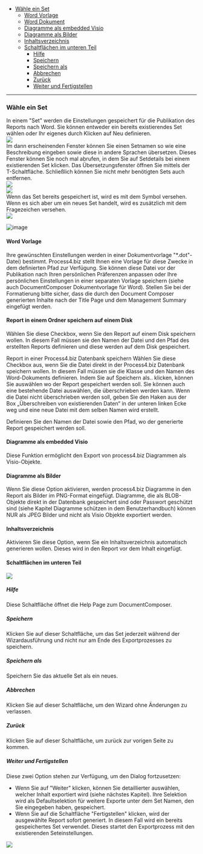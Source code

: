 -   [Wähle ein Set](#wähle-ein-set)
    -   [Word Vorlage](#word-vorlage)
    -   [Word Dokument](#word-dokument)
    -   [Diagramme als embedded Visio](#diagramme-als-embedded-visio)
    -   [Diagramme als Bilder](#diagramme-als-bilder)
    -   [Inhaltsverzeichnis](#inhaltsverzeichnis)
    -   [Schaltflächen im unteren Teil](#schaltflächen-im-unteren-teil)
        -   [Hilfe](#hilfe)
        -   [Speichern](#speichern)
        -   [Speichern als](#speichernals)
        -   [Abbrechen](#abbrechen)
        -   [Zurück](#zurück)
        -   [Weiter und Fertigstellen](#weiter-und-fertigstellen)

------------------------------------------------------------------------

### Wähle ein Set

In einem "Set" werden die Einstellungen gespeichert für die Publikation
des Reports nach Word. Sie können entweder ein bereits existierendes Set
wählen oder Ihr eigenes durch Klicken auf Neu definieren.  
![](//images.ctfassets.net/utx1h0gfm1om/4nc8l7krF6o2m00GAOeIQs/6a349412057d35cb55e6b4dbe21e524a/1017864.png)  
Im dann erscheinenden Fenster können Sie einen Setnamen so wie eine
Beschreibung eingeben sowie diese in andere Sprachen übersetzen. Dieses
Fenster können Sie noch mal abrufen, in dem Sie auf Setdetails bei einem
existierenden Set klicken. Das Übersetzungsfenster öffnen Sie mittels
der T-Schaltfläche. Schließlich können Sie nicht mehr benötigten Sets
auch entfernen.  
![](//images.ctfassets.net/utx1h0gfm1om/6Rw94Rt128qqS6kU0gUIw8/d476bfabca850e5cb81c1557f7e05157/1017852.png)  
![](//images.ctfassets.net/utx1h0gfm1om/6OWhoJDDXyeW2KOWaKyk8y/8e3193b309532425b8cbada891c7504e/1017856.png)  
Wenn das Set bereits gespeichert ist, wird es mit dem Symbol versehen.
Wenn es sich aber um ein neues Set handelt, wird es zusätzlich mit dem
Fragezeichen versehen.  
![](//images.ctfassets.net/utx1h0gfm1om/5mSMSjLI5OwEokWkSu8qy4/7de2f441a187a95988d9d40fe51cfe02/1017874.png)

![image](//images.ctfassets.net/utx1h0gfm1om/7joaRgLAbemqR1MhYCrUBS/2ddad597534b97d6b7237fca17061e06/image.png)

#### Word Vorlage

Ihre gewünschten Einstellungen werden in einer Dokumentvorlage
"\*.dot"-Datei) bestimmt. Process4.biz stellt Ihnen eine Vorlage für
diese Zwecke in dem definierten Pfad zur Verfügung. Sie können diese
Datei vor der Publikation nach Ihren persönlichen Präferenzen anpassen
oder Ihre persönlichen Einstellungen in einer separaten Vorlage
speichern (siehe auch DocumentComposer Dokumentvorlage für Word).
Stellen Sie bei der Formatierung bitte sicher, dass die durch den
Document Composer generierten Inhalte nach der Title Page und dem
Management Summary eingefügt werden.

#### Report in einem Ordner speichern  auf einem Disk

Wählen Sie diese Checkbox, wenn Sie den Report auf einem Disk speichern wollen. In diesem Fall müssen sie den Namen der Datei und den Pfad des erstellten Reports definieren und diese werden auf dem Disk gespeichert. 

Report in einer Process4.biz Datenbank speichern
Wählen Sie diese Checkbox aus, wenn Sie die Datei direkt in der Process4.biz Datenbank speichern wollen. In diesem Fall müssen sie die Klasse und den Namen des Word-Dokuments definieren. Indem Sie auf Speichern als.. klicken, können Sie auswählen wo der Report gespeichert werden soll. Sie können auch eine bestehende Datei auswählen, die überschrieben werden kann. Wenn die Datei nicht überschrieben werden soll, geben Sie den Haken aus der Box „Überschreiben von existierenden Daten“ in der unteren linken Ecke weg und eine neue Datei mit dem selben Namen wird erstellt. 

<div class="info">
  Definieren Sie den Namen der Datei sowie den Pfad, wo der generierte Report gespeichert werden soll.</div>

#### Diagramme als embedded Visio

Diese Funktion ermöglicht den Export von process4.biz Diagrammen als
Visio-Objekte.

#### Diagramme als Bilder

Wenn Sie diese Option aktivieren, werden process4.biz Diagramme in den
Report als Bilder im PNG-Format eingefügt. Diagramme, die als
BLOB-Objekte direkt in der Datenbank gespeichert sind oder Passwort
geschützt sind (siehe Kapitel Diagramme schützen in dem
Benutzerhandbuch) können NUR als JPEG Bilder und nicht als Visio Objekte
exportiert werden.

#### Inhaltsverzeichnis

Aktivieren Sie diese Option, wenn Sie ein Inhaltsverzeichnis automatisch
generieren wollen. Dieses wird in den Report vor dem Inhalt eingefügt.

#### Schaltflächen im unteren Teil

![](//images.ctfassets.net/utx1h0gfm1om/6gCAoCnd9CiMiUGcqu82MK/45fe54fd8159549410b6bfd7f1cdf614/1017878.png)

##### Hilfe

Diese Schaltfläche öffnet die Help Page zum DocumentComposer.

##### Speichern

Klicken Sie auf dieser Schaltfläche, um das Set jederzeit während der
Wizardausführung und nicht nur am Ende des Exportprozesses zu speichern.

##### Speichern als

Speichern Sie das aktuelle Set als ein neues.

##### Abbrechen

Klicken Sie auf dieser Schaltfläche, um den Wizard ohne Änderungen zu
verlassen.

##### Zurück

Klicken Sie auf dieser Schaltfläche, um zurück zur vorigen Seite zu
kommen.

##### Weiter und Fertigstellen

Diese zwei Option stehen zur Verfügung, um den Dialog fortzusetzen:

-   Wenn Sie auf "Weiter" klicken, können Sie detaillierter auswählen,
    welcher Inhalt exportiert wird (siehe nächstes Kapitel). Ihre
    Selektion wird als Defaultselektion für weitere Exporte unter dem
    Set Namen, den Sie eingegeben haben, gespeichert.
-   Wenn Sie auf die Schaltfläche "Fertigstellen" klicken, wird der
    ausgewählte Report sofort generiert. In diesem Fall wird ein bereits
    gespeichertes Set verwendet. Dieses startet den Exportprozess mit
    den existierenden Seteinstellungen.


![](//images.ctfassets.net/utx1h0gfm1om/3o9jWrbJFKiUeIOm2SCU4i/88b1f7fe8800a09e8dee7bb4167cf987/1017436.png)

